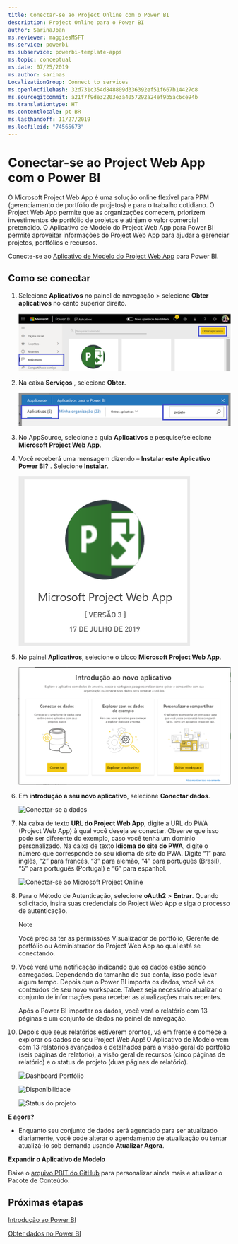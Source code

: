 ```yaml
---
title: Conectar-se ao Project Online com o Power BI
description: Project Online para o Power BI
author: SarinaJoan
ms.reviewer: maggiesMSFT
ms.service: powerbi
ms.subservice: powerbi-template-apps
ms.topic: conceptual
ms.date: 07/25/2019
ms.author: sarinas
LocalizationGroup: Connect to services
ms.openlocfilehash: 32d731c354d848809d336392ef51f667b14427d8
ms.sourcegitcommit: a21f7f9de32203e3a4057292a24ef9b5ac6ce94b
ms.translationtype: HT
ms.contentlocale: pt-BR
ms.lasthandoff: 11/27/2019
ms.locfileid: "74565673"
---
```

# <a name="connect-to-project-web-app-with-power-bi"></a>Conectar-se ao Project Web App com o Power BI
O Microsoft Project Web App é uma solução online flexível para PPM (gerenciamento de portfólio de projetos) e para o trabalho cotidiano. O Project Web App permite que as organizações comecem, priorizem investimentos de portfólio de projetos e atinjam o valor comercial pretendido. O Aplicativo de Modelo do Project Web App para Power BI permite aproveitar informações do Project Web App para ajudar a gerenciar projetos, portfólios e recursos.

Conecte-se ao [Aplicativo de Modelo do Project Web App](https://appsource.microsoft.com/product/power-bi/pbi_msprojectonline.pbi-microsoftprojectwebapp) para Power BI.

## <a name="how-to-connect"></a>Como se conectar

1. Selecione **Aplicativos** no painel de navegação > selecione **Obter aplicativos** no canto superior direito.

    ![Obter aplicativos](media/service-connect-to-project-online/GetApps.png)

2. Na caixa **Serviços** , selecione **Obter**.
   
   ![AppSource](media/service-connect-to-project-online/AppSource.png)
3. No AppSource, selecione a guia **Aplicativos** e pesquise/selecione **Microsoft Project Web App**.
   
4. Você receberá uma mensagem dizendo – **Instalar este Aplicativo Power BI?** . Selecione **Instalar**. 

   ![Instalar o Project Web](media/service-connect-to-project-online/ProjectTile.png)
5. No painel **Aplicativos**, selecione o bloco **Microsoft Project Web App**. 
   
   ![Microsoft Project Web App](media/service-connect-to-project-online/getstarted.png)
6. Em **introdução a seu novo aplicativo**, selecione **Conectar dados**.
   
   ![Conectar-se a dados](media/service-connect-to-project-online/mproject.png)
7. Na caixa de texto **URL do Project Web App**, digite a URL do PWA (Project Web App) à qual você deseja se conectar.  Observe que isso pode ser diferente do exemplo, caso você tenha um domínio personalizado. Na caixa de texto **Idioma do site do PWA**, digite o número que corresponde ao seu idioma de site do PWA. Digite “1” para inglês, “2” para francês, “3” para alemão, “4” para português (Brasil), “5” para português (Portugal) e “6” para espanhol. 
   
   ![Conectar-se ao Microsoft Project Online](media/service-connect-to-project-online/params.png)
8. Para o Método de Autenticação, selecione **oAuth2** \> **Entrar**. Quando solicitado, insira suas credenciais do Project Web App e siga o processo de autenticação.

    > [!NOTE]
    > Você precisa ter as permissões Visualizador de portfólio, Gerente de portfólio ou Administrador do Project Web App ao qual está se conectando.

9. Você verá uma notificação indicando que os dados estão sendo carregados. Dependendo do tamanho de sua conta, isso pode levar algum tempo. Depois que o Power BI importa os dados, você vê os conteúdos de seu novo workspace. Talvez seja necessário atualizar o conjunto de informações para receber as atualizações mais recentes. 

    Após o Power BI importar os dados, você verá o relatório com 13 páginas e um conjunto de dados no painel de navegação. 

10. Depois que seus relatórios estiverem prontos, vá em frente e comece a explorar os dados de seu Project Web App! O Aplicativo de Modelo vem com 13 relatórios avançados e detalhados para a visão geral do portfólio (seis páginas de relatório), a visão geral de recursos (cinco páginas de relatório) e o status de projeto (duas páginas de relatório). 

    ![Dashboard Portfólio](media/service-connect-to-project-online/report1.png)
   
    ![Disponibilidade](media/service-connect-to-project-online/report3.png)
   
    ![Status do projeto](media/service-connect-to-project-online/report2.png)

**E agora?**

* Enquanto seu conjunto de dados será agendado para ser atualizado diariamente, você pode alterar o agendamento de atualização ou tentar atualizá-lo sob demanda usando **Atualizar Agora**.

**Expandir o Aplicativo de Modelo**

Baixe o [arquivo PBIT do GitHub](https://github.com/OfficeDev/Project-Power-BI-Content-Packs) para personalizar ainda mais e atualizar o Pacote de Conteúdo.

## <a name="next-steps"></a>Próximas etapas
[Introdução ao Power BI](service-get-started.md)

[Obter dados no Power BI](service-get-data.md)

